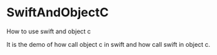 # SwiftAndObjectC
How to use swift and object c

It is the demo of how call object c in swift and 
how call swift in object c.
